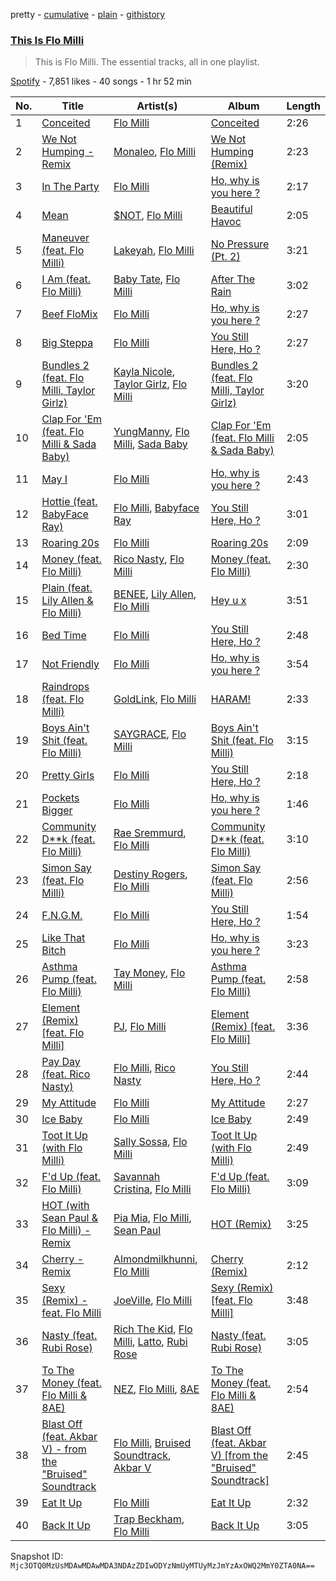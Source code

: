 pretty - [cumulative](/playlists/cumulative/37i9dQZF1DZ06evO00Q0Yo.md) - [plain](/playlists/plain/37i9dQZF1DZ06evO00Q0Yo) - [githistory](https://github.githistory.xyz/mackorone/spotify-playlist-archive/blob/main/playlists/plain/37i9dQZF1DZ06evO00Q0Yo)

### [This Is Flo Milli](https://open.spotify.com/playlist/37i9dQZF1DZ06evO00Q0Yo)

> This is Flo Milli\. The essential tracks, all in one playlist.

[Spotify](https://open.spotify.com/user/spotify) - 7,851 likes - 40 songs - 1 hr 52 min

| No. | Title | Artist(s) | Album | Length |
|---|---|---|---|---|
| 1 | [Conceited](https://open.spotify.com/track/02nTpchENdZ4Nm8AfTmrFv) | [Flo Milli](https://open.spotify.com/artist/08PvCOlef4xdOr20jFSTPd) | [Conceited](https://open.spotify.com/album/2q7cKHWIXtGBtEtARc5lyV) | 2:26 |
| 2 | [We Not Humping \- Remix](https://open.spotify.com/track/4ue41gFbAjoU0P1EberJWm) | [Monaleo](https://open.spotify.com/artist/2sflbTtCirog5VxD6jPAfb), [Flo Milli](https://open.spotify.com/artist/08PvCOlef4xdOr20jFSTPd) | [We Not Humping \(Remix\)](https://open.spotify.com/album/1V9eCkZxExdad79zHEE6Dk) | 2:23 |
| 3 | [In The Party](https://open.spotify.com/track/52BJrldggFQyTiW8XrILhO) | [Flo Milli](https://open.spotify.com/artist/08PvCOlef4xdOr20jFSTPd) | [Ho, why is you here ?](https://open.spotify.com/album/49FIsErcdC5rfTFhRpPZ7P) | 2:17 |
| 4 | [Mean](https://open.spotify.com/track/3PXi72ZtSqx1PZc40KS0Qj) | [$NOT](https://open.spotify.com/artist/5IbEL2xjRtKsunfmsahLuO), [Flo Milli](https://open.spotify.com/artist/08PvCOlef4xdOr20jFSTPd) | [Beautiful Havoc](https://open.spotify.com/album/62m2Y4PVeyW4TbmPSBvb0x) | 2:05 |
| 5 | [Maneuver \(feat\. Flo Milli\)](https://open.spotify.com/track/4bWGHob6LSJ6XV2NtEo5Zi) | [Lakeyah](https://open.spotify.com/artist/77gMBvQ2frbQAPyCeoYGm7), [Flo Milli](https://open.spotify.com/artist/08PvCOlef4xdOr20jFSTPd) | [No Pressure \(Pt\. 2\)](https://open.spotify.com/album/7qFvB2y0azbdCp9j1dyRai) | 3:21 |
| 6 | [I Am \(feat\. Flo Milli\)](https://open.spotify.com/track/4E7ZbuJH3NddjnMWLstkRq) | [Baby Tate](https://open.spotify.com/artist/3IJ21966TwNZI24MwZHMu4), [Flo Milli](https://open.spotify.com/artist/08PvCOlef4xdOr20jFSTPd) | [After The Rain](https://open.spotify.com/album/0ne4ND8fxiwMDH8OK0sAn6) | 3:02 |
| 7 | [Beef FloMix](https://open.spotify.com/track/7qdFz1dTJqgdVe6NA4F4DP) | [Flo Milli](https://open.spotify.com/artist/08PvCOlef4xdOr20jFSTPd) | [Ho, why is you here ?](https://open.spotify.com/album/49FIsErcdC5rfTFhRpPZ7P) | 2:27 |
| 8 | [Big Steppa](https://open.spotify.com/track/4wS4YABWUMDxcbImu3llWL) | [Flo Milli](https://open.spotify.com/artist/08PvCOlef4xdOr20jFSTPd) | [You Still Here, Ho ?](https://open.spotify.com/album/42C76ZnwdWqEu6zs6NFW1A) | 2:27 |
| 9 | [Bundles 2 \(feat\. Flo Milli, Taylor Girlz\)](https://open.spotify.com/track/4HwFQ5AndYR51q9ru81JtQ) | [Kayla Nicole](https://open.spotify.com/artist/0jL5A3JBu46MsYrr5JMPuT), [Taylor Girlz](https://open.spotify.com/artist/2CCqizWr7RQhtABnxW9epA), [Flo Milli](https://open.spotify.com/artist/08PvCOlef4xdOr20jFSTPd) | [Bundles 2 \(feat\. Flo Milli, Taylor Girlz\)](https://open.spotify.com/album/5nsV6k7g6rZVLW3Xhru07O) | 3:20 |
| 10 | [Clap For 'Em \(feat\. Flo Milli & Sada Baby\)](https://open.spotify.com/track/5caZgotE4D6elZpd5S4wlX) | [YungManny](https://open.spotify.com/artist/03T8GHHcCEtcfnjbP5aHLg), [Flo Milli](https://open.spotify.com/artist/08PvCOlef4xdOr20jFSTPd), [Sada Baby](https://open.spotify.com/artist/2JSwnwAT1BupAQkhqcRCUw) | [Clap For 'Em \(feat\. Flo Milli & Sada Baby\)](https://open.spotify.com/album/7nYMFoZJEsTdliAf5MUQvJ) | 2:05 |
| 11 | [May I](https://open.spotify.com/track/1GcXzijYzyfMq6wryZjYW5) | [Flo Milli](https://open.spotify.com/artist/08PvCOlef4xdOr20jFSTPd) | [Ho, why is you here ?](https://open.spotify.com/album/49FIsErcdC5rfTFhRpPZ7P) | 2:43 |
| 12 | [Hottie \(feat\. BabyFace Ray\)](https://open.spotify.com/track/14I77qsasVr6M6XxbxvcxJ) | [Flo Milli](https://open.spotify.com/artist/08PvCOlef4xdOr20jFSTPd), [Babyface Ray](https://open.spotify.com/artist/3zZ88AwlTwfCJkowsFCvLA) | [You Still Here, Ho ?](https://open.spotify.com/album/42C76ZnwdWqEu6zs6NFW1A) | 3:01 |
| 13 | [Roaring 20s](https://open.spotify.com/track/5N4oNpf3YH76vNhXKc5usy) | [Flo Milli](https://open.spotify.com/artist/08PvCOlef4xdOr20jFSTPd) | [Roaring 20s](https://open.spotify.com/album/6o4bP0wIOQVPgtaKOHO3af) | 2:09 |
| 14 | [Money \(feat\. Flo Milli\)](https://open.spotify.com/track/2xo2fUrwrdOruV2zdNtWoP) | [Rico Nasty](https://open.spotify.com/artist/2OaHYHb2XcFPvqL3VsyPzU), [Flo Milli](https://open.spotify.com/artist/08PvCOlef4xdOr20jFSTPd) | [Money \(feat\. Flo Milli\)](https://open.spotify.com/album/5u9dBzQdVd9YDblzgtxOlD) | 2:30 |
| 15 | [Plain \(feat\. Lily Allen & Flo Milli\)](https://open.spotify.com/track/4CwcIiZQvy4d9SxAUn5OaJ) | [BENEE](https://open.spotify.com/artist/0Cp8WN4V8Tu4QJQwCN5Md4), [Lily Allen](https://open.spotify.com/artist/13saZpZnCDWOI9D4IJhp1f), [Flo Milli](https://open.spotify.com/artist/08PvCOlef4xdOr20jFSTPd) | [Hey u x](https://open.spotify.com/album/4KKRAmQ0ksj32l7mrgLOcF) | 3:51 |
| 16 | [Bed Time](https://open.spotify.com/track/1WGIqE7rCmrsERtlIpCGyM) | [Flo Milli](https://open.spotify.com/artist/08PvCOlef4xdOr20jFSTPd) | [You Still Here, Ho ?](https://open.spotify.com/album/42C76ZnwdWqEu6zs6NFW1A) | 2:48 |
| 17 | [Not Friendly](https://open.spotify.com/track/2le8xbpMJ1aA0SpJZRMbRw) | [Flo Milli](https://open.spotify.com/artist/08PvCOlef4xdOr20jFSTPd) | [Ho, why is you here ?](https://open.spotify.com/album/49FIsErcdC5rfTFhRpPZ7P) | 3:54 |
| 18 | [Raindrops \(feat\. Flo Milli\)](https://open.spotify.com/track/6XBkVK0XMeSkXyG6lN2QDk) | [GoldLink](https://open.spotify.com/artist/5XenQ7XfcvQdfIbpLEFaKQ), [Flo Milli](https://open.spotify.com/artist/08PvCOlef4xdOr20jFSTPd) | [HARAM!](https://open.spotify.com/album/5m1R17FavKPjP7H5YPtrt1) | 2:33 |
| 19 | [Boys Ain't Shit \(feat\. Flo Milli\)](https://open.spotify.com/track/2W7FRj6wq1uNmIUwELuQ7e) | [SAYGRACE](https://open.spotify.com/artist/6y5amJcTjeDgLXIjtQLMst), [Flo Milli](https://open.spotify.com/artist/08PvCOlef4xdOr20jFSTPd) | [Boys Ain't Shit \(feat\. Flo Milli\)](https://open.spotify.com/album/3hQcaESnJCs1r2oHbmUKoB) | 3:15 |
| 20 | [Pretty Girls](https://open.spotify.com/track/2u3hKhl5ltq0gbFo8ivsbB) | [Flo Milli](https://open.spotify.com/artist/08PvCOlef4xdOr20jFSTPd) | [You Still Here, Ho ?](https://open.spotify.com/album/42C76ZnwdWqEu6zs6NFW1A) | 2:18 |
| 21 | [Pockets Bigger](https://open.spotify.com/track/6qwlA0caBeRjIlaqnucLrC) | [Flo Milli](https://open.spotify.com/artist/08PvCOlef4xdOr20jFSTPd) | [Ho, why is you here ?](https://open.spotify.com/album/49FIsErcdC5rfTFhRpPZ7P) | 1:46 |
| 22 | [Community D\*\*k \(feat\. Flo Milli\)](https://open.spotify.com/track/5IVPl9SbDAe28LCRHBNpBa) | [Rae Sremmurd](https://open.spotify.com/artist/7iZtZyCzp3LItcw1wtPI3D), [Flo Milli](https://open.spotify.com/artist/08PvCOlef4xdOr20jFSTPd) | [Community D\*\*k \(feat\. Flo Milli\)](https://open.spotify.com/album/7CpjNiYREFDviV1IpdoSfq) | 3:10 |
| 23 | [Simon Say \(feat\. Flo Milli\)](https://open.spotify.com/track/2kzEf3Bg7S43YuSFPI3462) | [Destiny Rogers](https://open.spotify.com/artist/6gezkje7GoJlQbHBgLXHuu), [Flo Milli](https://open.spotify.com/artist/08PvCOlef4xdOr20jFSTPd) | [Simon Say \(feat\. Flo Milli\)](https://open.spotify.com/album/3rNyJVQPRgctJUoonHIfNf) | 2:56 |
| 24 | [F.N.G.M.](https://open.spotify.com/track/1Dzr6fYP7xU0DHD4U7C6WG) | [Flo Milli](https://open.spotify.com/artist/08PvCOlef4xdOr20jFSTPd) | [You Still Here, Ho ?](https://open.spotify.com/album/42C76ZnwdWqEu6zs6NFW1A) | 1:54 |
| 25 | [Like That Bitch](https://open.spotify.com/track/7zoZd2MuTaQEdF1rlq6Vv1) | [Flo Milli](https://open.spotify.com/artist/08PvCOlef4xdOr20jFSTPd) | [Ho, why is you here ?](https://open.spotify.com/album/49FIsErcdC5rfTFhRpPZ7P) | 3:23 |
| 26 | [Asthma Pump \(feat\. Flo Milli\)](https://open.spotify.com/track/3Icnj3FRBYCl2m2hF6cATP) | [Tay Money](https://open.spotify.com/artist/6R6EfP43F8ZuMcilsE4zs7), [Flo Milli](https://open.spotify.com/artist/08PvCOlef4xdOr20jFSTPd) | [Asthma Pump \(feat\. Flo Milli\)](https://open.spotify.com/album/23RCHE9lTRvu3mBUvemcYZ) | 2:58 |
| 27 | [Element \(Remix\) \[feat\. Flo Milli\]](https://open.spotify.com/track/206CWNlXy1wLw3nchSDWJA) | [PJ](https://open.spotify.com/artist/4O36cq71Cq7NazopFLBMmb), [Flo Milli](https://open.spotify.com/artist/08PvCOlef4xdOr20jFSTPd) | [Element \(Remix\) \[feat\. Flo Milli\]](https://open.spotify.com/album/2J48yzicpveqFUaKRWWkq1) | 3:36 |
| 28 | [Pay Day \(feat\. Rico Nasty\)](https://open.spotify.com/track/3T3UAYDMWKgg0aLsCmLtup) | [Flo Milli](https://open.spotify.com/artist/08PvCOlef4xdOr20jFSTPd), [Rico Nasty](https://open.spotify.com/artist/2OaHYHb2XcFPvqL3VsyPzU) | [You Still Here, Ho ?](https://open.spotify.com/album/42C76ZnwdWqEu6zs6NFW1A) | 2:44 |
| 29 | [My Attitude](https://open.spotify.com/track/75nCGDsQW8BQsCXQrhFmoK) | [Flo Milli](https://open.spotify.com/artist/08PvCOlef4xdOr20jFSTPd) | [My Attitude](https://open.spotify.com/album/7Gmi73lktv864xchbOA5PZ) | 2:27 |
| 30 | [Ice Baby](https://open.spotify.com/track/54c4fajLogCgJkKiKztEa2) | [Flo Milli](https://open.spotify.com/artist/08PvCOlef4xdOr20jFSTPd) | [Ice Baby](https://open.spotify.com/album/47fUhEmt7Ew393CEPo7VhK) | 2:49 |
| 31 | [Toot It Up \(with Flo Milli\)](https://open.spotify.com/track/3WKralGDklxTjxcMkGKx2g) | [Sally Sossa](https://open.spotify.com/artist/58q28H7IgX06YXkPvUtGgR), [Flo Milli](https://open.spotify.com/artist/08PvCOlef4xdOr20jFSTPd) | [Toot It Up \(with Flo Milli\)](https://open.spotify.com/album/26TdIHP2CgrCBAfcwbexhP) | 2:49 |
| 32 | [F'd Up \(feat\. Flo Milli\)](https://open.spotify.com/track/1tV2tvirWkLkBhj2y2j5ZU) | [Savannah Cristina](https://open.spotify.com/artist/7EsWLpczyTXU6zyfWt7ZkN), [Flo Milli](https://open.spotify.com/artist/08PvCOlef4xdOr20jFSTPd) | [F'd Up \(feat\. Flo Milli\)](https://open.spotify.com/album/6D0Sma90a30imii8y1y0kN) | 3:09 |
| 33 | [HOT \(with Sean Paul & Flo Milli\) \- Remix](https://open.spotify.com/track/2uPfFGg18EsXxWR8m8I7O5) | [Pia Mia](https://open.spotify.com/artist/1BhWF9W2PngtPSyobKg0rP), [Flo Milli](https://open.spotify.com/artist/08PvCOlef4xdOr20jFSTPd), [Sean Paul](https://open.spotify.com/artist/3Isy6kedDrgPYoTS1dazA9) | [HOT \(Remix\)](https://open.spotify.com/album/5LEpzGrWKZJDfSDd6Xccfp) | 3:25 |
| 34 | [Cherry \- Remix](https://open.spotify.com/track/1QsxMw8pGrJ9juETzspO3g) | [Almondmilkhunni](https://open.spotify.com/artist/778bhPsYwr6sAELsBBX8MC), [Flo Milli](https://open.spotify.com/artist/08PvCOlef4xdOr20jFSTPd) | [Cherry \(Remix\)](https://open.spotify.com/album/1ojIoYoDIciIGMgaSEs2Rr) | 2:12 |
| 35 | [Sexy \(Remix\) \- feat\. Flo Milli](https://open.spotify.com/track/2UchverhvMczB8NoXrNWwU) | [JoeVille](https://open.spotify.com/artist/6Rf6w9LrInrRvLTh0sEzVW), [Flo Milli](https://open.spotify.com/artist/08PvCOlef4xdOr20jFSTPd) | [Sexy \(Remix\) \[feat\. Flo Milli\]](https://open.spotify.com/album/4S1It1aTTWaMPblmRNy3DX) | 3:48 |
| 36 | [Nasty \(feat\. Rubi Rose\)](https://open.spotify.com/track/7JJ6QHjNgmFOAYaEv36IXE) | [Rich The Kid](https://open.spotify.com/artist/1pPmIToKXyGdsCF6LmqLmI), [Flo Milli](https://open.spotify.com/artist/08PvCOlef4xdOr20jFSTPd), [Latto](https://open.spotify.com/artist/3MdXrJWsbVzdn6fe5JYkSQ), [Rubi Rose](https://open.spotify.com/artist/1DGAqC29aw0FpJCejAehVk) | [Nasty \(feat\. Rubi Rose\)](https://open.spotify.com/album/5OxBZ1tt0FpQZU7VdfBbVy) | 3:05 |
| 37 | [To The Money \(feat\. Flo Milli & 8AE\)](https://open.spotify.com/track/5YSWtx5drmDZHP2weqJtAG) | [NEZ](https://open.spotify.com/artist/2Mwy2BwAUT3WU1cZa3pvEW), [Flo Milli](https://open.spotify.com/artist/08PvCOlef4xdOr20jFSTPd), [8AE](https://open.spotify.com/artist/1HX4A36aOWZMFx5eRHKIz1) | [To The Money \(feat\. Flo Milli & 8AE\)](https://open.spotify.com/album/2efMCGuPSpEgLoSPsg5a5e) | 2:54 |
| 38 | [Blast Off \(feat\. Akbar V\) \- from the "Bruised" Soundtrack](https://open.spotify.com/track/5eNCui74eGe5ARFIMDwPFt) | [Flo Milli](https://open.spotify.com/artist/08PvCOlef4xdOr20jFSTPd), [Bruised Soundtrack](https://open.spotify.com/artist/0CHgnpcHB0yfcUfJ3bdI3W), [Akbar V](https://open.spotify.com/artist/74PEUb9Hxn7dY8jjgnQvSw) | [Blast Off \(feat\. Akbar V\) \[from the "Bruised" Soundtrack\]](https://open.spotify.com/album/4LBjRiMnSo48P1wxUKHbqY) | 2:45 |
| 39 | [Eat It Up](https://open.spotify.com/track/2zeHX4bX8RxeaLDgdn90RA) | [Flo Milli](https://open.spotify.com/artist/08PvCOlef4xdOr20jFSTPd) | [Eat It Up](https://open.spotify.com/album/2DwPROREroAzr1bDDO4up8) | 2:32 |
| 40 | [Back It Up](https://open.spotify.com/track/23LAuKGYTIW6rrCiZqvDZG) | [Trap Beckham](https://open.spotify.com/artist/5AK2gJtEA2SWI9lBywSZjN), [Flo Milli](https://open.spotify.com/artist/08PvCOlef4xdOr20jFSTPd) | [Back It Up](https://open.spotify.com/album/5JEiyCKJvndbtLtj9fSmA3) | 3:05 |

Snapshot ID: `Mjc3OTQ0MzUsMDAwMDAwMDA3NDAzZDIwODYzNmUyMTUyMzJmYzAxOWQ2MmY0ZTA0NA==`
